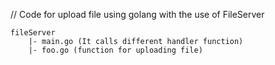 // Code for upload file using golang with the use of FileServer

    fileServer
        |- main.go (It calls different handler function)
        |- foo.go (function for uploading file)